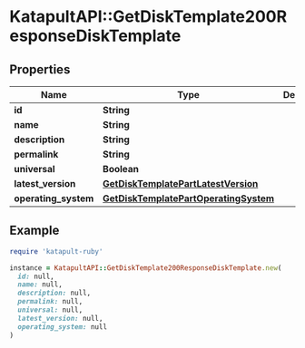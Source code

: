 # KatapultAPI::GetDiskTemplate200ResponseDiskTemplate

## Properties

| Name | Type | Description | Notes |
| ---- | ---- | ----------- | ----- |
| **id** | **String** |  | [optional] |
| **name** | **String** |  | [optional] |
| **description** | **String** |  | [optional] |
| **permalink** | **String** |  | [optional] |
| **universal** | **Boolean** |  | [optional] |
| **latest_version** | [**GetDiskTemplatePartLatestVersion**](GetDiskTemplatePartLatestVersion.md) |  | [optional] |
| **operating_system** | [**GetDiskTemplatePartOperatingSystem**](GetDiskTemplatePartOperatingSystem.md) |  | [optional] |

## Example

```ruby
require 'katapult-ruby'

instance = KatapultAPI::GetDiskTemplate200ResponseDiskTemplate.new(
  id: null,
  name: null,
  description: null,
  permalink: null,
  universal: null,
  latest_version: null,
  operating_system: null
)
```

